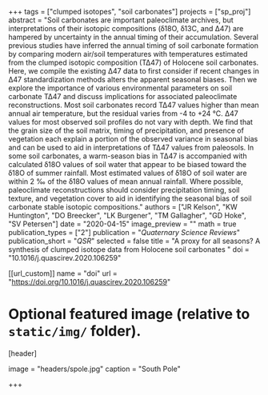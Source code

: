 +++
tags = ["clumped isotopes", "soil carbonates"]
projects = ["sp_proj"]
abstract = "Soil carbonates are important paleoclimate archives, but interpretations of their isotopic compositions (ẟ18O, ẟ13C, and ∆47) are hampered by uncertainty in the annual timing of their accumulation. Several previous studies have inferred the annual timing of soil carbonate formation by comparing modern air/soil temperatures with temperatures estimated from the clumped isotopic composition (T∆47) of Holocene soil carbonates. Here, we compile the existing ∆47 data to first consider if recent changes in ∆47 standardization methods alters the apparent seasonal biases. Then we explore the importance of various environmental parameters on soil carbonate T∆47 and discuss implications for associated paleoclimate reconstructions. Most soil carbonates record T∆47 values higher than mean annual air temperature, but the residual varies from -4 to +24 °C. ∆47 values for most observed soil profiles do not vary with depth. We find that the grain size of the soil matrix, timing of precipitation, and presence of vegetation each explain a portion of the observed variance in seasonal bias and can be used to aid in interpretations of T∆47 values from paleosols. In some soil carbonates, a warm-season bias in T∆47 is accompanied with calculated ẟ18O values of soil water that appear to be biased toward the ẟ18O of summer rainfall. Most estimated values of ẟ18O of soil water are within 2 ‰ of the ẟ18O values of mean annual rainfall.  Where possible, paleoclimate reconstructions should consider precipitation timing, soil texture, and vegetation cover to aid in identifying the seasonal bias of soil carbonate stable isotopic compositions."
authors = ["JR Kelson", "KW Huntington", "DO Breecker", "LK Burgener", "TM Gallagher", "GD Hoke", "SV Petersen"]
date = "2020-04-15"
image_preview = ""
math = true
publication_types = ["2"]
publication = "*Quaternary Science Reviews*"
publication_short = "*QSR*"
selected = false
title = "A proxy for all seasons? A synthesis of clumped isotope data from Holocene soil carbonates "
doi = "10.1016/j.quascirev.2020.106259"

[[url_custom]]
name = "doi"
url = "https://doi.org/10.1016/j.quascirev.2020.106259"

# Optional featured image (relative to `static/img/` folder).
[header]

image = "headers/spole.jpg"
caption = "South Pole"

+++
